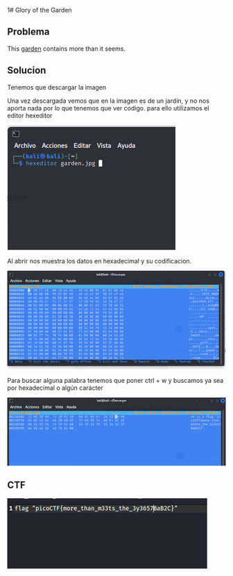 1# Glory of the Garden

## Problema

This [garden](https://jupiter.challenges.picoctf.org/static/43c4743b3946f427e883f6b286f47467/garden.jpg) contains more than it seems.

## Solucion

Tenemos que descargar la imagen

Una vez descargada vemos que en la imagen es de un jardín, y no nos aporta nada por lo que tenemos que ver codigo. para ello utilizamos el editor hexeditor

![Untitled](Glory%20of%20the%20Garden%204b47cd042a704dabb4d286216b52c292/Untitled.png)

Al abrir nos muestra los datos en hexadecimal y su codificacion.

![Untitled](Glory%20of%20the%20Garden%204b47cd042a704dabb4d286216b52c292/Untitled%201.png)

Para buscar alguna palabra tenemos que poner ctrl + w y buscamos ya sea por hexadecimal o algún carácter 

![Untitled](Glory%20of%20the%20Garden%204b47cd042a704dabb4d286216b52c292/Untitled%202.png)

## CTF

![Untitled](Glory%20of%20the%20Garden%204b47cd042a704dabb4d286216b52c292/Untitled%203.png)